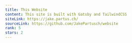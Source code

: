 ```yaml
---
title: This Website
content: This site is built with Gatsby and TailwindCSS
siteLink: https://jake.partus.ch/
sourceLink: https://github.com/JakePartusch/website
rank: 5
stars: 2
---
```

